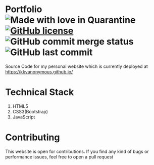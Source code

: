 # Portfolio ![Made with love in Quarantine](https://madewithlove.now.sh/in?heart=true&text=Quarantine) [![GitHub license](https://img.shields.io/github/license/KKVANONYMOUS/Portfolio)](https://github.com/KKVANONYMOUS/Portfolio/blob/master/LICENSE.md) ![GitHub commit merge status](https://img.shields.io/github/commit-status/kkvanonymous/kkvanonymous.github.io/master/14255f7cc601527313c5293d0734245c2daae27e)  ![GitHub last commit](https://img.shields.io/github/last-commit/kkvanonymous/kkvanonymous.github.io?color=blue)
Source Code for my personal website which is currently deployed at https://kkvanonymous.github.io/
# Technical Stack

1) HTML5
2) CSS3(Bootstrap)
3) JavaScript

# Contributing
This website is open for contributions. If you find any kind of bugs or performance issues, feel free to open a pull request

